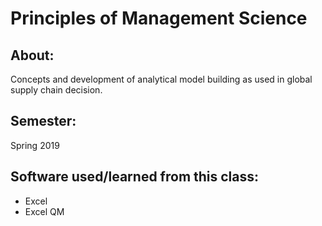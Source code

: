 # Principles of Management Science

## About: 
Concepts and development of analytical model building as used in global supply chain decision.

## Semester: 
Spring 2019

## Software used/learned from this class: 
- Excel 
- Excel QM
